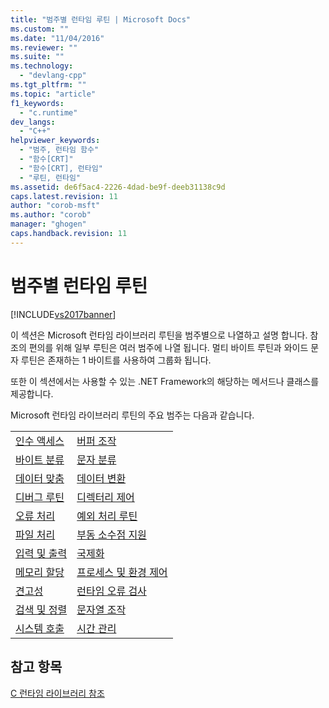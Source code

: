 ```yaml
---
title: "범주별 런타임 루틴 | Microsoft Docs"
ms.custom: ""
ms.date: "11/04/2016"
ms.reviewer: ""
ms.suite: ""
ms.technology: 
  - "devlang-cpp"
ms.tgt_pltfrm: ""
ms.topic: "article"
f1_keywords: 
  - "c.runtime"
dev_langs: 
  - "C++"
helpviewer_keywords: 
  - "범주, 런타임 함수"
  - "함수[CRT]"
  - "함수[CRT], 런타임"
  - "루틴, 런타임"
ms.assetid: de6f5ac4-2226-4dad-be9f-deeb31138c9d
caps.latest.revision: 11
author: "corob-msft"
ms.author: "corob"
manager: "ghogen"
caps.handback.revision: 11
---
```

# 범주별 런타임 루틴
[!INCLUDE[vs2017banner](../assembler/inline/includes/vs2017banner.md)]

이 섹션은 Microsoft 런타임 라이브러리 루틴을 범주별으로 나열하고 설명 합니다.  참조의 편의를 위해 일부 루틴은 여러 범주에 나열 됩니다.  멀티 바이트 루틴과 와이드 문자 루틴은 존재하는 1 바이트를 사용하여 그룹화 됩니다.  
  
 또한 이 섹션에서는 사용할 수 있는 .NET Framework의 해당하는 메서드나 클래스를 제공합니다.  
  
 Microsoft 런타임 라이브러리 루틴의 주요 범주는 다음과 같습니다.  
  
|||  
|-|-|  
|[인수 액세스](../c-runtime-library/argument-access.md)|[버퍼 조작](../c-runtime-library/buffer-manipulation.md)|  
|[바이트 분류](../c-runtime-library/byte-classification.md)|[문자 분류](../c-runtime-library/character-classification.md)|  
|[데이터 맞춤](../c-runtime-library/data-alignment.md)|[데이터 변환](../c-runtime-library/data-conversion.md)|  
|[디버그 루틴](../c-runtime-library/debug-routines.md)|[디렉터리 제어](../c-runtime-library/directory-control.md)|  
|[오류 처리](../c-runtime-library/error-handling-crt.md)|[예외 처리 루틴](../c-runtime-library/exception-handling-routines.md)|  
|[파일 처리](../c-runtime-library/file-handling.md)|[부동 소수점 지원](../c-runtime-library/floating-point-support.md)|  
|[입력 및 출력](../c-runtime-library/input-and-output.md)|[국제화](../c-runtime-library/internationalization.md)|  
|[메모리 할당](../c-runtime-library/memory-allocation.md)|[프로세스 및 환경 제어](../c-runtime-library/process-and-environment-control.md)|  
|[견고성](../c-runtime-library/robustness.md)|[런타임 오류 검사](../c-runtime-library/run-time-error-checking.md)|  
|[검색 및 정렬](../c-runtime-library/searching-and-sorting.md)|[문자열 조작](../c-runtime-library/string-manipulation-crt.md)|  
|[시스템 호출](../c-runtime-library/system-calls.md)|[시간 관리](../c-runtime-library/time-management.md)|  
  
## 참고 항목  
 [C 런타임 라이브러리 참조](../c-runtime-library/c-run-time-library-reference.md)